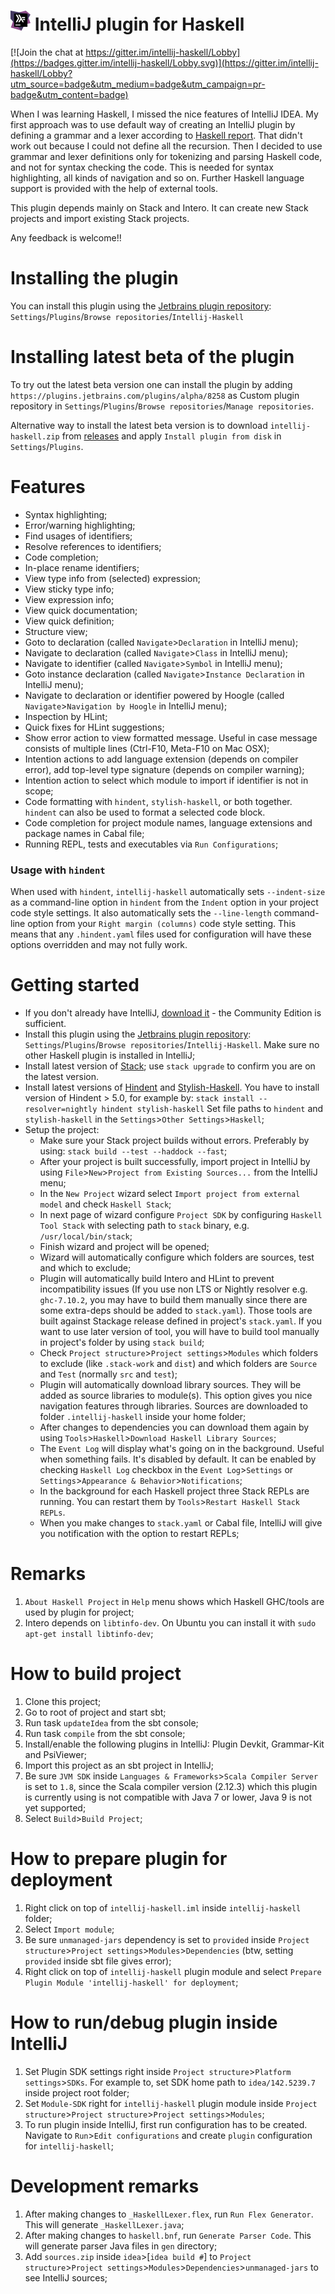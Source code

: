 # ![logo](logo/icon_intellij_haskell_32.png) IntelliJ plugin for Haskell

[![Join the chat at https://gitter.im/intellij-haskell/Lobby](https://badges.gitter.im/intellij-haskell/Lobby.svg)](https://gitter.im/intellij-haskell/Lobby?utm_source=badge&utm_medium=badge&utm_campaign=pr-badge&utm_content=badge)

When I was learning Haskell, I missed the nice features of IntelliJ IDEA. My first approach
was to use default way of creating an IntelliJ plugin by defining a grammar and a lexer according to
[Haskell report](http://www.haskell.org/onlinereport/haskell2010/haskellch10.html). That didn't work out because I could not define all 
the recursion. 
Then I decided to use grammar and lexer definitions only for tokenizing and parsing Haskell code, and not for syntax checking the code. This is needed for syntax highlighting, all kinds of navigation and so on.
Further Haskell language support is provided with the help of external tools.

This plugin depends mainly on Stack and Intero. It can create new Stack projects and import existing Stack projects.
 
Any feedback is welcome!!

# Installing the plugin
You can install this plugin using the [Jetbrains plugin repository](https://plugins.jetbrains.com/idea/plugin/8258-intellij-haskell):
  `Settings`/`Plugins`/`Browse repositories`/`Intellij-Haskell`

# Installing latest beta of the plugin
To try out the latest beta version one can install the plugin by adding `https://plugins.jetbrains.com/plugins/alpha/8258` as Custom plugin repository in `Settings`/`Plugins`/`Browse repositories`/`Manage repositories`.
 
Alternative way to install the latest beta version is to download `intellij-haskell.zip` from [releases](https://github.com/rikvdkleij/intellij-haskell/releases) and apply `Install plugin from disk` in `Settings`/`Plugins`.


# Features
- Syntax highlighting;
- Error/warning highlighting;
- Find usages of identifiers;
- Resolve references to identifiers;
- Code completion;
- In-place rename identifiers;
- View type info from (selected) expression;
- View sticky type info;
- View expression info;
- View quick documentation;
- View quick definition;
- Structure view;
- Goto to declaration (called `Navigate`>`Declaration` in IntelliJ menu);
- Navigate to declaration (called `Navigate`>`Class` in IntelliJ menu);
- Navigate to identifier (called `Navigate`>`Symbol` in IntelliJ menu);
- Goto instance declaration (called `Navigate`>`Instance Declaration` in IntelliJ menu);
- Navigate to declaration or identifier powered by Hoogle (called `Navigate`>`Navigation by Hoogle` in IntelliJ menu);
- Inspection by HLint;
- Quick fixes for HLint suggestions;
- Show error action to view formatted message. Useful in case message consists of multiple lines (Ctrl-F10, Meta-F10 on Mac OSX);
- Intention actions to add language extension (depends on compiler error), add top-level type signature (depends on compiler warning);
- Intention action to select which module to import if identifier is not in scope;
- Code formatting with `hindent`, `stylish-haskell`, or both together. `hindent` can also be used to format a selected code block.
- Code completion for project module names, language extensions and package names in Cabal file;
- Running REPL, tests and executables via `Run Configurations`;

### Usage with `hindent`

When used with `hindent`, `intellij-haskell` automatically sets `--indent-size` as a command-line option in `hindent` from the `Indent` option in your project code style settings. It also automatically sets the `--line-length` command-line option from your `Right margin (columns)` code style setting. This means that any `.hindent.yaml` files used for configuration will have these options overridden and may not fully work.


# Getting started
- If you don't already have IntelliJ, [download it](https://www.jetbrains.com/idea/download/) - the Community Edition is sufficient.
- Install this plugin using the [Jetbrains plugin repository](https://plugins.jetbrains.com/idea/plugin/8258-intellij-haskell): `Settings`/`Plugins`/`Browse repositories`/`Intellij-Haskell`. Make sure no other Haskell plugin is installed in IntelliJ;
- Install latest version of [Stack](https://github.com/commercialhaskell/stack); use `stack upgrade` to confirm you are on the latest version.
- Install latest versions of [Hindent](https://github.com/chrisdone/hindent) and [Stylish-Haskell](https://github.com/jaspervdj/stylish-haskell). 
    You have to install version of Hindent > 5.0, for example by: `stack install --resolver=nightly hindent stylish-haskell`
    Set file paths to `hindent` and `stylish-haskell` in the `Settings`>`Other Settings`>`Haskell`;
- Setup the project:
  - Make sure your Stack project builds without errors. Preferably by using: `stack build --test --haddock --fast`;
  - After your project is built successfully, import project in IntelliJ by using `File`>`New`>`Project from Existing Sources...` from the IntelliJ menu;
  - In the `New Project` wizard select `Import project from external model` and check `Haskell Stack`;
  - In next page of wizard configure `Project SDK` by configuring `Haskell Tool Stack` with selecting path to `stack` binary, e.g. `/usr/local/bin/stack`;
  - Finish wizard and project will be opened;
  - Wizard will automatically configure which folders are sources, test and which to exclude;
  - Plugin will automatically build Intero and HLint to prevent incompatibility issues
    (If you use non LTS or Nightly resolver e.g. `ghc-7.10.2`, you may have to build them manually since there are some extra-deps should be added to `stack.yaml`).
    Those tools are built against Stackage release defined in project's `stack.yaml`.
    If you want to use later version of tool, you will have to build tool manually in project's folder by using `stack build`;
  - Check `Project structure`>`Project settings`>`Modules` which folders to exclude (like `.stack-work` and `dist`) and which folders are `Source` and `Test` (normally `src` and `test`);
  - Plugin will automatically download library sources. They will be added as source libraries to module(s).
    This option gives you nice navigation features through libraries. Sources are downloaded to folder `.intellij-haskell` inside your home folder;
  - After changes to dependencies you can download them again by using `Tools`>`Haskell`>`Download Haskell Library Sources`;
  - The `Event Log` will display what's going on in the background. Useful when something fails. It's disabled by default. 
    It can be enabled by checking `Haskell Log` checkbox in the `Event Log`>`Settings` or `Settings`>`Appearance & Behavior`>`Notifications`;    
  - In the background for each Haskell project three Stack REPLs are running. You can restart them by `Tools`>`Restart Haskell Stack REPLs`.
  - When you make changes to `stack.yaml` or Cabal file, IntelliJ will give you notification with the option to restart REPLs;


# Remarks
1. `About Haskell Project` in `Help` menu shows which Haskell GHC/tools are used by plugin for project;
2. Intero depends on `libtinfo-dev`. On Ubuntu you can install it with `sudo apt-get install libtinfo-dev`;


# How to build project
1. Clone this project;
1. Go to root of project and start sbt;
1. Run task `updateIdea` from the sbt console;
1. Run task `compile` from the sbt console;
1. Install/enable the following plugins in IntelliJ: Plugin Devkit, Grammar-Kit and PsiViewer;
1. Import this project as an sbt project in IntelliJ;
1. Be sure `JVM SDK` inside `Languages & Frameworks`>`Scala Compiler Server` is set to `1.8`, since the Scala compiler version (2.12.3) which this plugin is currently using is not compatible with Java 7 or lower, Java 9 is not yet supported;
1. Select `Build`>`Build Project`;


# How to prepare plugin for deployment
1. Right click on top of `intellij-haskell.iml` inside `intellij-haskell` folder;
1. Select `Import module`;
1. Be sure `unmanaged-jars` dependency is set to `provided` inside `Project structure`>`Project settings`>`Modules`>`Dependencies` (btw, setting `provided` inside sbt file gives error); 
1. Right click on top of `intellij-haskell` plugin module and select `Prepare Plugin Module 'intellij-haskell' for deployment`; 


# How to run/debug plugin inside IntelliJ
1. Set Plugin SDK settings right inside `Project structure`>`Platform settings`>`SDKs`. For example to, set  SDK home path to `idea/142.5239.7` inside project root folder;
1. Set `Module-SDK` right for `intellij-haskell` plugin module inside `Project structure`>`Project structure`>`Project settings`>`Modules`; 
1. To run plugin inside IntelliJ, first run configuration has to be created. Navigate to `Run`>`Edit configurations` and create `plugin` configuration for `intellij-haskell`;


# Development remarks
1. After making changes to `_HaskellLexer.flex`, run `Run Flex Generator`. This will generate `_HaskellLexer.java`;
1. After making changes to `haskell.bnf`, run `Generate Parser Code`. This will generate parser Java files in `gen` directory;
1. Add `sources.zip` inside `idea`>[`idea build #`] to `Project structure`>`Project settings`>`Modules`>`Dependencies`>`unmanaged-jars` to see IntelliJ sources;
